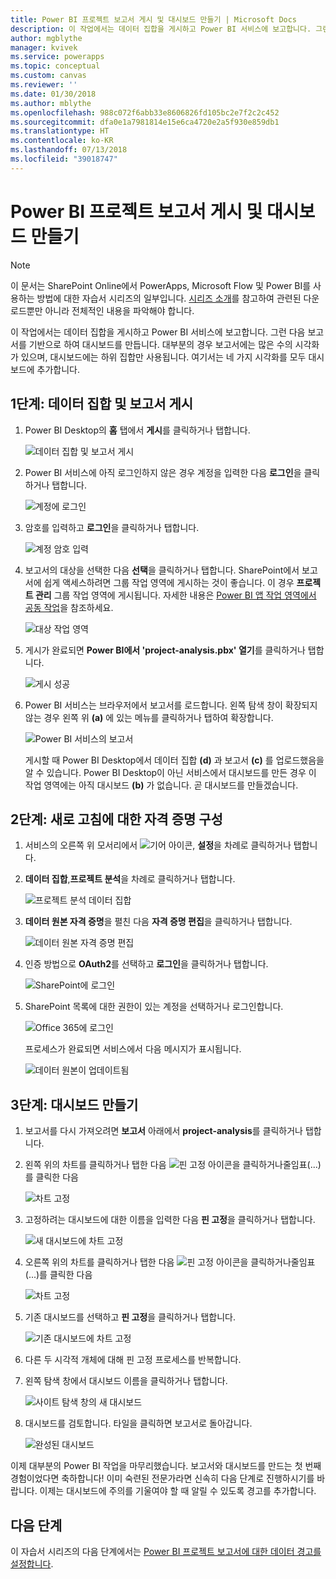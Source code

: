 ```yaml
---
title: Power BI 프로젝트 보고서 게시 및 대시보드 만들기 | Microsoft Docs
description: 이 작업에서는 데이터 집합을 게시하고 Power BI 서비스에 보고합니다. 그런 다음 보고서를 기반으로 하여 대시보드를 만듭니다.
author: mgblythe
manager: kvivek
ms.service: powerapps
ms.topic: conceptual
ms.custom: canvas
ms.reviewer: ''
ms.date: 01/30/2018
ms.author: mblythe
ms.openlocfilehash: 988c072f6abb33e8606826fd105bc2e7f2c2c452
ms.sourcegitcommit: dfa0e1a7981814e15e6ca4720e2a5f930e859db1
ms.translationtype: HT
ms.contentlocale: ko-KR
ms.lasthandoff: 07/13/2018
ms.locfileid: "39018747"
---
```

# <a name="publish-the-power-bi-project-report-and-create-a-dashboard"></a>Power BI 프로젝트 보고서 게시 및 대시보드 만들기
> [!NOTE]
> 이 문서는 SharePoint Online에서 PowerApps, Microsoft Flow 및 Power BI를 사용하는 방법에 대한 자습서 시리즈의 일부입니다. [시리즈 소개](sharepoint-scenario-intro.md)를 참고하여 관련된 다운로드뿐만 아니라 전체적인 내용을 파악해야 합니다.

이 작업에서는 데이터 집합을 게시하고 Power BI 서비스에 보고합니다. 그런 다음 보고서를 기반으로 하여 대시보드를 만듭니다. 대부분의 경우 보고서에는 많은 수의 시각화가 있으며, 대시보드에는 하위 집합만 사용됩니다. 여기서는 네 가지 시각화를 모두 대시보드에 추가합니다.

## <a name="step-1-publish-the-dataset-and-report"></a>1단계: 데이터 집합 및 보고서 게시
1. Power BI Desktop의 **홈** 탭에서 **게시**를 클릭하거나 탭합니다.
   
    ![데이터 집합 및 보고서 게시](./media/sharepoint-scenario-publish-report/06-01-01-publish.png)
2. Power BI 서비스에 아직 로그인하지 않은 경우 계정을 입력한 다음 **로그인**을 클릭하거나 탭합니다.
   
    ![계정에 로그인](./media/sharepoint-scenario-publish-report/06-01-02-account.png)
3. 암호를 입력하고 **로그인**을 클릭하거나 탭합니다.
   
    ![계정 암호 입력](./media/sharepoint-scenario-publish-report/06-01-03-password.png)
4. 보고서의 대상을 선택한 다음 **선택**을 클릭하거나 탭합니다. SharePoint에서 보고서에 쉽게 액세스하려면 그룹 작업 영역에 게시하는 것이 좋습니다. 이 경우 **프로젝트 관리** 그룹 작업 영역에 게시됩니다. 자세한 내용은 [Power BI 앱 작업 영역에서 공동 작업](https://docs.microsoft.com/power-bi/service-collaborate-power-bi-workspace)을 참조하세요.
   
    ![대상 작업 영역](./media/sharepoint-scenario-publish-report/06-01-04-workspace.png)
5. 게시가 완료되면 **Power BI에서 'project-analysis.pbx' 열기**를 클릭하거나 탭합니다.
   
    ![게시 성공](./media/sharepoint-scenario-publish-report/06-01-05-open-report.png)
6. Power BI 서비스는 브라우저에서 보고서를 로드합니다. 왼쪽 탐색 창이 확장되지 않는 경우 왼쪽 위 **(a)** 에 있는 메뉴를 클릭하거나 탭하여 확장합니다.
   
    ![Power BI 서비스의 보고서](./media/sharepoint-scenario-publish-report/06-01-06-service-report.png)
   
    게시할 때 Power BI Desktop에서 데이터 집합 **(d)** 과 보고서 **(c)** 를 업로드했음을 알 수 있습니다. Power BI Desktop이 아닌 서비스에서 대시보드를 만든 경우 이 작업 영역에는 아직 대시보드 **(b)** 가 없습니다. 곧 대시보드를 만들겠습니다.

## <a name="step-2-configure-credentials-for-refresh"></a>2단계: 새로 고침에 대한 자격 증명 구성
1. 서비스의 오른쪽 위 모서리에서 ![기어 아이콘](./media/sharepoint-scenario-publish-report/icon-gear.png), **설정**을 차례로 클릭하거나 탭합니다.
2. **데이터 집합**,**프로젝트 분석**을 차례로 클릭하거나 탭합니다.
   
    ![프로젝트 분석 데이터 집합](./media/sharepoint-scenario-publish-report/06-01-07-dataset.png)
3. **데이터 원본 자격 증명**을 펼친 다음 **자격 증명 편집**을 클릭하거나 탭합니다.
   
    ![데이터 원본 자격 증명 편집](./media/sharepoint-scenario-publish-report/06-01-08-credentials.png)
4. 인증 방법으로 **OAuth2**를 선택하고 **로그인**을 클릭하거나 탭합니다.
   
    ![SharePoint에 로그인](./media/sharepoint-scenario-publish-report/06-01-09-sign-in.png)
5. SharePoint 목록에 대한 권한이 있는 계정을 선택하거나 로그인합니다.
   
    ![Office 365에 로그인](./media/sharepoint-scenario-publish-report/06-01-10-account.png)
   
    프로세스가 완료되면 서비스에서 다음 메시지가 표시됩니다.
   
    ![데이터 원본이 업데이트됨](./media/sharepoint-scenario-publish-report/06-01-11-updated.png)

## <a name="step-3-create-a-dashboard"></a>3단계: 대시보드 만들기

1. 보고서를 다시 가져오려면 **보고서** 아래에서 **project-analysis**를 클릭하거나 탭합니다.

1. 왼쪽 위의 차트를 클릭하거나 탭한 다음 ![핀 고정 아이콘을 클릭하거나](./media/sharepoint-scenario-publish-report/icon-pin.png)줄임표(...)를 클릭한 다음
   
    ![차트 고정](./media/sharepoint-scenario-publish-report/06-01-12-pin-projected.png)
2. 고정하려는 대시보드에 대한 이름을 입력한 다음 **핀 고정**을 클릭하거나 탭합니다.
   
    ![새 대시보드에 차트 고정](./media/sharepoint-scenario-publish-report/06-01-13-pin-new.png)
3. 오른쪽 위의 차트를 클릭하거나 탭한 다음 ![핀 고정 아이콘을 클릭하거나](./media/sharepoint-scenario-publish-report/icon-pin.png)줄임표(...)를 클릭한 다음
   
    ![차트 고정](./media/sharepoint-scenario-publish-report/06-01-14-pin-variance.png)
4. 기존 대시보드를 선택하고 **핀 고정**을 클릭하거나 탭합니다.
   
    ![기존 대시보드에 차트 고정](./media/sharepoint-scenario-publish-report/06-01-15-pin-existing.png)

5. 다른 두 시각적 개체에 대해 핀 고정 프로세스를 반복합니다.

6. 왼쪽 탐색 창에서 대시보드 이름을 클릭하거나 탭합니다.
   
    ![사이트 탐색 창의 새 대시보드](./media/sharepoint-scenario-publish-report/06-01-16-dashboard-menu.png)

7. 대시보드를 검토합니다. 타일을 클릭하면 보고서로 돌아갑니다.
   
    ![완성된 대시보드](./media/sharepoint-scenario-publish-report/06-01-17-dashboard-completed.png)

이제 대부분의 Power BI 작업을 마무리했습니다. 보고서와 대시보드를 만드는 첫 번째 경험이었다면 축하합니다! 이미 숙련된 전문가라면 신속히 다음 단계로 진행하시기를 바랍니다. 이제는 대시보드에 주의를 기울여야 할 때 알릴 수 있도록 경고를 추가합니다.

## <a name="next-steps"></a>다음 단계
이 자습서 시리즈의 다음 단계에서는 [Power BI 프로젝트 보고서에 대한 데이터 경고를 설정합니다](sharepoint-scenario-alerts-flow.md).

